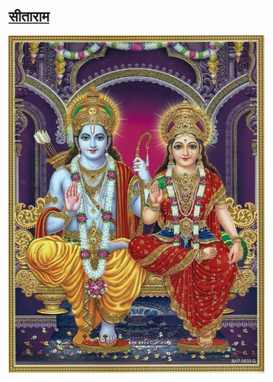 # [सीताराम](https://amitxvf.pythonanywhere.com/)
![सीताराम](accounts/static/accounts/img/sitaram.jpg)